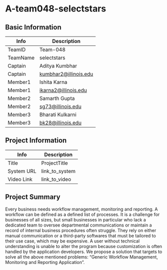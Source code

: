 # A-team048-selectstars

## Basic Information

|   Info      |        Description     |
| ----------- | ---------------------- |
| TeamID      |        Team-048        |
| TeamName    |         selectstars         |
| Captain     |       Aditya Kumbhar     |
| Captain     |  kumbhar2@illinois.edu  |
| Member1     |        Ishita Karna       |
| Member1     |   ikarna2@illinois.edu  |
| Member2     |           Samarth Gupta             |
| Member2     |          sg73@illinois.edu              |
| Member3     |               Bharati Kulkarni         |
| Member3     |               bk28@illinois.edu         |

## Project Information

|   Info      |        Description     |
| ----------- | ---------------------- |
|  Title      |       ProjectTitle     |
| System URL  |      link_to_system    |
| Video Link  |      link_to_video     |

## Project Summary

Every business needs workflow management, monitoring and reporting. A workflow can be defined as a defined list of processes. It is a challenge for businesses of all sizes, but small businesses in particular who lack a dedicated team to oversee departmental communications or maintain a record of internal business procedures often struggle. They rely on either manual communication or a third-party softwares that must be tailored to their use case, which may be expensive. A user without technical understanding is unable to alter the program because customization is often handled by the application developers. We propose a solution that targets to solve all the above mentioned problems: “Generic Workflow Management, Monitoring and Reporting Application”.
